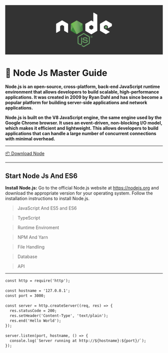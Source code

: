 <img src="./node.png" bgcolor="teal">

# 🥇 Node Js Master Guide  

**Node.js is an open-source, cross-platform, back-end JavaScript runtime environment that allows developers to build scalable, high-performance applications. It was created in 2009 by Ryan Dahl and has since become a popular platform for building server-side applications and network applications.**

**Node.js is built on the V8 JavaScript engine, the same engine used by the Google Chrome browser. It uses an event-driven, non-blocking I/O model, which makes it efficient and lightweight. This allows developers to build applications that can handle a large number of concurrent connections with minimal overhead.**

<hr>

<a href="https://nodejs.org/dist/v18.16.0/node-v18.16.0-x64.msi">📦 Download Node</a>

<hr>

## Start Node Js And ES6

**Install Node.js:** Go to the official Node.js website at https://nodejs.org and download the appropriate version for your operating system. Follow the installation instructions to install Node.js.

> JavaScript And ES5 and ES6

> TypeScript

> Runtime Enviroment

> NPM And Yarn

> File Handling

> Database

> API

<hr>

```
const http = require('http');
 
const hostname = '127.0.0.1';
const port = 3000;
 
const server = http.createServer((req, res) => {
  res.statusCode = 200;
  res.setHeader('Content-Type', 'text/plain');
  res.end('Hello World');
});
 
server.listen(port, hostname, () => {
  console.log(`Server running at http://${hostname}:${port}/`);
});
```
